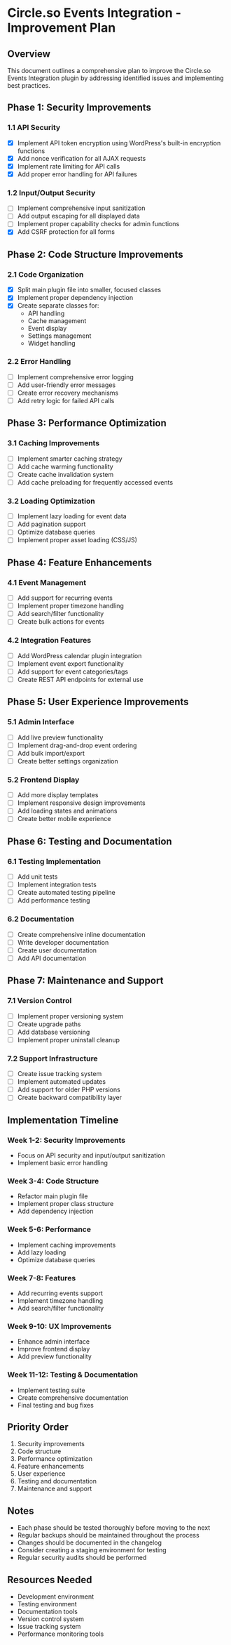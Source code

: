 # Circle.so Events Integration - Improvement Plan

## Overview
This document outlines a comprehensive plan to improve the Circle.so Events Integration plugin by addressing identified issues and implementing best practices.

## Phase 1: Security Improvements

### 1.1 API Security
- [x] Implement API token encryption using WordPress's built-in encryption functions
- [x] Add nonce verification for all AJAX requests
- [x] Implement rate limiting for API calls
- [x] Add proper error handling for API failures

### 1.2 Input/Output Security
- [ ] Implement comprehensive input sanitization
- [ ] Add output escaping for all displayed data
- [ ] Implement proper capability checks for admin functions
- [x] Add CSRF protection for all forms

## Phase 2: Code Structure Improvements

### 2.1 Code Organization
- [x] Split main plugin file into smaller, focused classes
- [x] Implement proper dependency injection
- [x] Create separate classes for:
  - API handling
  - Cache management
  - Event display
  - Settings management
  - Widget handling

### 2.2 Error Handling
- [ ] Implement comprehensive error logging
- [ ] Add user-friendly error messages
- [ ] Create error recovery mechanisms
- [ ] Add retry logic for failed API calls

## Phase 3: Performance Optimization

### 3.1 Caching Improvements
- [ ] Implement smarter caching strategy
- [ ] Add cache warming functionality
- [ ] Create cache invalidation system
- [ ] Add cache preloading for frequently accessed events

### 3.2 Loading Optimization
- [ ] Implement lazy loading for event data
- [ ] Add pagination support
- [ ] Optimize database queries
- [ ] Implement proper asset loading (CSS/JS)

## Phase 4: Feature Enhancements

### 4.1 Event Management
- [ ] Add support for recurring events
- [ ] Implement proper timezone handling
- [ ] Add search/filter functionality
- [ ] Create bulk actions for events

### 4.2 Integration Features
- [ ] Add WordPress calendar plugin integration
- [ ] Implement event export functionality
- [ ] Add support for event categories/tags
- [ ] Create REST API endpoints for external use

## Phase 5: User Experience Improvements

### 5.1 Admin Interface
- [ ] Add live preview functionality
- [ ] Implement drag-and-drop event ordering
- [ ] Add bulk import/export
- [ ] Create better settings organization

### 5.2 Frontend Display
- [ ] Add more display templates
- [ ] Implement responsive design improvements
- [ ] Add loading states and animations
- [ ] Create better mobile experience

## Phase 6: Testing and Documentation

### 6.1 Testing Implementation
- [ ] Add unit tests
- [ ] Implement integration tests
- [ ] Create automated testing pipeline
- [ ] Add performance testing

### 6.2 Documentation
- [ ] Create comprehensive inline documentation
- [ ] Write developer documentation
- [ ] Create user documentation
- [ ] Add API documentation

## Phase 7: Maintenance and Support

### 7.1 Version Control
- [ ] Implement proper versioning system
- [ ] Create upgrade paths
- [ ] Add database versioning
- [ ] Implement proper uninstall cleanup

### 7.2 Support Infrastructure
- [ ] Create issue tracking system
- [ ] Implement automated updates
- [ ] Add support for older PHP versions
- [ ] Create backward compatibility layer

## Implementation Timeline

### Week 1-2: Security Improvements
- Focus on API security and input/output sanitization
- Implement basic error handling

### Week 3-4: Code Structure
- Refactor main plugin file
- Implement proper class structure
- Add dependency injection

### Week 5-6: Performance
- Implement caching improvements
- Add lazy loading
- Optimize database queries

### Week 7-8: Features
- Add recurring events support
- Implement timezone handling
- Add search/filter functionality

### Week 9-10: UX Improvements
- Enhance admin interface
- Improve frontend display
- Add preview functionality

### Week 11-12: Testing & Documentation
- Implement testing suite
- Create comprehensive documentation
- Final testing and bug fixes

## Priority Order
1. Security improvements
2. Code structure
3. Performance optimization
4. Feature enhancements
5. User experience
6. Testing and documentation
7. Maintenance and support

## Notes
- Each phase should be tested thoroughly before moving to the next
- Regular backups should be maintained throughout the process
- Changes should be documented in the changelog
- Consider creating a staging environment for testing
- Regular security audits should be performed

## Resources Needed
- Development environment
- Testing environment
- Documentation tools
- Version control system
- Issue tracking system
- Performance monitoring tools 